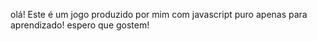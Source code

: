 olá! Este é um jogo produzido por mim com javascript puro apenas para aprendizado!
espero que gostem! 